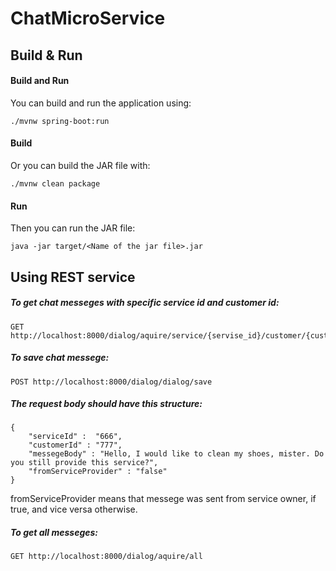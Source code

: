 # ChatMicroService


## Build & Run

#### Build and Run
You can build and run the application using:
```
./mvnw spring-boot:run 
```
#### Build
Or you can build the JAR file with:

```
./mvnw clean package
```
#### Run
Then you can run the JAR file:
```
java -jar target/<Name of the jar file>.jar
```


## Using REST service

##### To get chat messeges with specific service id and customer id:
```
GET http://localhost:8000/dialog/aquire/service/{servise_id}/customer/{customer_id}
```
##### To save chat messege:
```
POST http://localhost:8000/dialog/dialog/save
```
##### The request body should have this structure:
```
{
	"serviceId" :  "666",
	"customerId" : "777",
  	"messegeBody" : "Hello, I would like to clean my shoes, mister. Do you still provide this service?",
	"fromServiceProvider" : "false"
}
```
fromServiceProvider means that messege was sent from service owner, if true, and vice versa otherwise. 

##### To get all messeges:
```
GET http://localhost:8000/dialog/aquire/all
```
